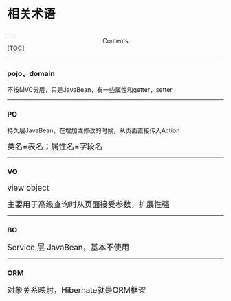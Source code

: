 <h1>相关术语</h1>
---

<center>Contents</center>
[TOC]

---

### pojo、domain

<font zise=4>不按MVC分层，只是JavaBean，有一些属性和getter，setter</font>

---

### PO

<font zise=4>持久层JavaBean，在增加或修改的时候，从页面直接传入Action</font>

<font size=4>类名=表名；属性名=字段名</font>

---

### VO

<font size=4>view object</font>

<font size=4>主要用于高级查询时从页面接受参数，扩展性强</font>

---

### BO

<font size=4>Service 层 JavaBean，基本不使用</font>

---

### ORM

<font size=4>对象关系映射，Hibernate就是ORM框架</font>